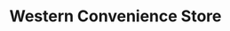 ---
title: "Western Convenience Store"
url: /parker/western-convenience-store/
shop: Lebensmittel
---